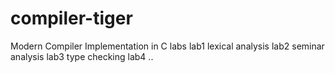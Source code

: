 # compiler-tiger
Modern Compiler Implementation in C labs
lab1 lexical analysis
lab2 seminar analysis
lab3 type checking
lab4 ..
